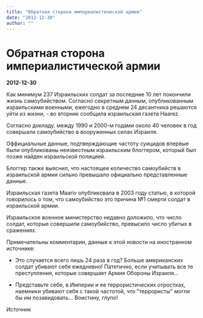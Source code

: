```yaml
---
title: "Обратная сторона империалистической армии"
date: "2012-12-30"
author: ""
---
```


# Обратная сторона империалистической армии

**2012-12-30** 

Как минимум 237 Израильских солдат за последние 10 лет покончили жизнь самоубийством. Согласно секретным данным, опубликованным израильскими военными, ежегодно в среднем 24 десантника решаются уйти из жизни, - во вторник сообщила израильская газета Haarez.

Согласно докладу, между 1990 и 2000-м годами около 40 человек в год совершали самоубийство в вооруженных силах Израиля.

Оффициальные данные, подтверждающие частоту суицидов впервые были опубликованы неизвестным израильским блоггером, который был позже найден израильской полицией.

Блоггер также выяснил, что настоящее количество самоубийств в израильской армии сильно превышало официально представленные данные.

Израильская газета Maariv опубликовала в 2003 году статью, в которой говорилось о том, что самоубийство это причина №1 смерти солдат в израильской армии.

Израильское военное министерство недавно доложило, что число солдат, которые совершили самоубийство, превысило число убитых в сражениях.

Примечательны комментарии, данные к этой новости на иностранном источнике:

- Это случается всего лишь 24 раза в год? Больше американских солдат убивают себя ежедневно! Патетично, если учитывать все те преступления, которые совершает Армия Обороны Израиля...

- Представьте себе, в Империи и ее террористических отростках, наемники убивают себя с такой частотой, что "террористы" могли бы им позавидовать... Воистину, глупо!

Источник
